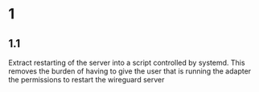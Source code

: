 # 1
## 1.1

Extract restarting of the server into a script controlled by systemd.
This removes the burden of having to give the user that is running the adapter the permissions to restart the wireguard server
